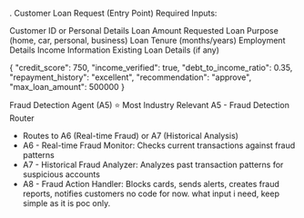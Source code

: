 . Customer Loan Request (Entry Point)
Required Inputs:

Customer ID or Personal Details
Loan Amount Requested
Loan Purpose (home, car, personal, business)
Loan Tenure (months/years)
Employment Details
Income Information
Existing Loan Details (if any)

{
  "credit_score": 750,
  "income_verified": true,
  "debt_to_income_ratio": 0.35,
  "repayment_history": "excellent",
  "recommendation": "approve",
  "max_loan_amount": 500000
}


Fraud Detection Agent (A5) ⭐ Most Industry Relevant
A5 - Fraud Detection Router
* Routes to A6 (Real-time Fraud) or A7 (Historical Analysis)
* A6 - Real-time Fraud Monitor: Checks current transactions against fraud patterns
* A7 - Historical Fraud Analyzer: Analyzes past transaction patterns for suspicious accounts
* A8 - Fraud Action Handler: Blocks cards, sends alerts, creates fraud reports, notifies customers
no code for now. what input i need, keep simple as it is poc only.